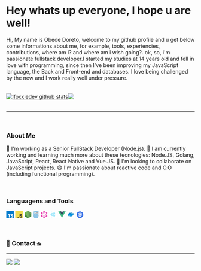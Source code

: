 # Hey whats up everyone, I hope u are well!

Hi, My name is Obede Doreto, welcome to my github profile and u get below some informations about me, for example, tools, experiencies, contributions, where am i? and where am i wish going?. ok, so, i'm passionate fullstack developer.I started my studies at 14 years old and fell in love with programming, since then I've been improving my JavaScript language, the Back and Front-end and databases. I love being challenged by the new and I work really well under pressure.

<br />

<div style="display:flex;">
  <a href="https://github.com/anuraghazra/github-readme-stats">
    <img align="center" src="https://github-readme-stats.vercel.app/api?username=ifoxxiedev&show_icons=true&include_all_commits=true&theme=material-palenight" alt="Ifoxxiedev github stats" />
  </a>
  <a href="https://github.com/anuraghazra/github-readme-stats">
    <!-- Change the `github-readme-stats.anuraghazra1.vercel.app` to `github-readme-stats.vercel.app`  -->
    <img align="center" src="https://github-readme-stats.vercel.app/api/top-langs/?username=ifoxxiedev&layout=compact&theme=material-palenight" />
  </a>
</div>

<br />

---

<br />

### About Me

🔭  I'm working as a Senior FullStack Developer (Node.js).
🌱  I am currently working and learning much more about these tecnologies: Node.JS, Golang, JavaScript, React, React Native and Vue.JS.
👯  I'm looking to collaborate on JavaScript projects.
😄 I'm passionate about reactive code and O.O (including  functional programming).

<br />

### Languagens and Tools
<code><img height="20" src="https://raw.githubusercontent.com/ifoxxiedev/ifoxxiedev/master/assets/typescript.png"></code>
<code><img height="20" src="https://raw.githubusercontent.com/ifoxxiedev/ifoxxiedev/master/assets/javascript.png"></code>
<code><img height="20" src="https://raw.githubusercontent.com/ifoxxiedev/ifoxxiedev/master/assets/nodejs.png"></code>
<code><img height="20" src="https://raw.githubusercontent.com/ifoxxiedev/ifoxxiedev/master/assets/golang.png"></code> 
<code><img height="20" src="https://raw.githubusercontent.com/ifoxxiedev/ifoxxiedev/master/assets/graphql.png"></code> 
<code><img height="20" src="https://raw.githubusercontent.com/ifoxxiedev/ifoxxiedev/master/assets/react.png"></code>
<code><img height="20" src="https://raw.githubusercontent.com/ifoxxiedev/ifoxxiedev/master/assets/vuejs.png"></code>
<code><img height="20" src="https://raw.githubusercontent.com/ifoxxiedev/ifoxxiedev/master/assets/docker.png"></code> 
<code><img height="20" src="https://raw.githubusercontent.com/ifoxxiedev/ifoxxiedev/master/assets/kubernetes.png"></code> 

<br />

### 📱 Contact [🔝](#welcome-badges-4-readmemd-profile)
---

[<img src="https://img.shields.io/badge/LinkedIn-0077B5?style=for-the-badge&logo=linkedin&logoColor=white" />](https://www.linkedin.com/in/obede-doreto-bb9553207/)
[<img src="https://img.shields.io/badge/Instagram-E4405F?style=for-the-badge&logo=instagram&logoColor=white" /> ](https://www.instagram.com/obededoreto/?utm_medium=copy_link)

<br />

<!-- ### 🤜🤛 Group [🔝](#welcome-badges-4-readmemd-profile)
---

[<img src="https://img.shields.io/badge/Discord-7289DA?style=for-the-badge&logo=discord&logoColor=white" />](https://discord.gg/UhYJdUsj) -->
